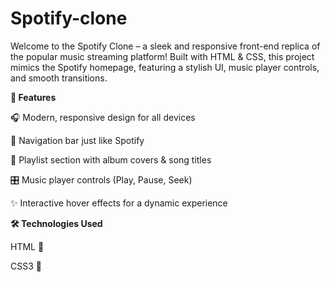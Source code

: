 # Spotify-clone

Welcome to the Spotify Clone – a sleek and responsive front-end replica of the popular music streaming platform! Built with HTML & CSS, this project mimics the Spotify homepage, featuring a stylish UI, music player controls, and smooth transitions.

**🌟 Features**

🎧 Modern, responsive design for all devices

📌 Navigation bar just like Spotify

🎵 Playlist section with album covers & song titles

🎛️ Music player controls (Play, Pause, Seek)

✨ Interactive hover effects for a dynamic experience

**🛠️ Technologies Used**

HTML 📄

CSS3 🎨
